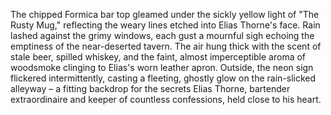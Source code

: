 The chipped Formica bar top gleamed under the sickly yellow light of "The Rusty Mug," reflecting the weary lines etched into Elias Thorne's face.  Rain lashed against the grimy windows, each gust a mournful sigh echoing the emptiness of the near-deserted tavern.  The air hung thick with the scent of stale beer, spilled whiskey, and the faint, almost imperceptible aroma of woodsmoke clinging to Elias's worn leather apron.  Outside, the neon sign flickered intermittently, casting a fleeting, ghostly glow on the rain-slicked alleyway – a fitting backdrop for the secrets Elias Thorne, bartender extraordinaire and keeper of countless confessions, held close to his heart.
